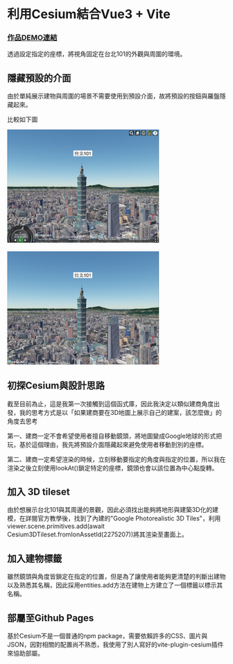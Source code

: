 # 利用Cesium結合Vue3 + Vite

### [作品DEMO連結](https://jen-chun.github.io/cesium-vue/)

透過設定指定的座標，將視角固定在台北101的外觀與周圍的環境。

## 隱藏預設的介面

由於單純展示建物與周圍的場景不需要使用到預設介面，故將預設的按鈕與羅盤隱藏起來。

比較如下圖

<img src="./md-image/before-icon.png" alt="隱藏預設介面之前" width="350">
<br>
<br>
<img src="./md-image/after-icon.png" alt="隱藏預設介面之後" width="350">

## 初探Cesium與設計思路

截至目前為止，這是我第一次接觸到這個函式庫，因此我決定以類似建商角度出發，我的思考方式是以「如果建商要在3D地圖上展示自己的建案，該怎麼做」的角度去思考

第一、建商一定不會希望使用者擅自移動鏡頭，將地圖變成Google地球的形式把玩，基於這個理由，我先將預設介面隱藏起來避免使用者移動到別的座標。

第二、建商一定希望渲染的時候，立刻移動要指定的角度與指定的位置，所以我在渲染之後立刻使用lookAt()鎖定特定的座標，鏡頭也會以該位置為中心點旋轉。

## 加入 3D tileset

由於想展示台北101與其周邊的景觀，因此必須找出能夠將地形與建築3D化的建模，在詳閱官方教學後，找到了內建的"Google Photorealistic 3D Tiles"，利用 viewer.scene.primitives.add(await Cesium3DTileset.fromIonAssetId(2275207))將其渲染至畫面上。

## 加入建物標籤

雖然鏡頭與角度皆鎖定在指定的位置，但是為了讓使用者能夠更清楚的判斷出建物以及熟悉其名稱，因此採用entities.add方法在建物上方建立了一個標籤以標示其名稱。

## 部屬至Github Pages

基於Cesium不是一個普通的npm package，需要依賴許多的CSS、圖片與JSON，因對相關的配置尚不熟悉，我使用了別人寫好的vite-plugin-cesium插件來協助部屬。